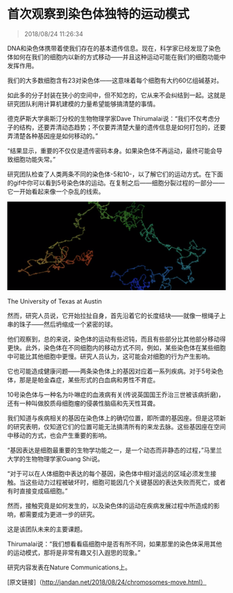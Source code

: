 # 首次观察到染色体独特的运动模式

> 2018/08/24 11:26:34

DNA和染色体携带着使我们存在的基本遗传信息。现在，科学家已经发现了染色体如何在我们的细胞内以新的方式移动——并且这种运动可能在我们的细胞功能中发挥作用。

我们的大多数细胞含有23对染色体——这意味着每个细胞有大约60亿组碱基对。

如此多的分子封装在狭小的空间中，但不知怎的，它从来不会纠结到一起。这就是研究团队利用计算机建模的力量希望能够搞清楚的事情。

德克萨斯大学奥斯汀分校的生物物理学家Dave Thirumalai说：“我们不仅考虑分子的结构，还要弄清动态趋势；不仅要弄清楚大量的遗传信息是如何打包的，还要弄清楚各种基因座是如何移动的。”

“结果显示，重要的不仅仅是遗传密码本身。如果染色体不再运动，最终可能会导致细胞功能失常。”

研究团队检查了人类两条不同的染色体-5和10-，以了解它们的运动方式。在下面的gif中你可以看到5号染色体的运动。在复制之后——细胞分裂过程的一部分——它一开始看起来像一个杂乱的线索。

![20180824-112634-0001](/assets/images/20180824-112634-0001.gif)

The University of Texas at Austin

然而，研究人员说，它开始拉扯自身，首先沿着它的长度结块——就像一根绳子上串的珠子——然后坍缩成一个紧密的球。

他们观察到，总的来说，染色体的运动有些迟钝，而且有些部分比其他部分移动得更快。此外，染色体在不同细胞内的移动方式不同，例如，某些染色体在某些细胞中可能比其他细胞中更慢。研究人员认为，这可能会对细胞的行为产生影响。

它也可能造成健康问题——两条染色体上的基因对应着一系列疾病。对于5号染色体，那是是帕金森症，某些形式的白血病和男性不育症。

10号染色体与一种名为卟啉症的血液病有关(传说英国国王乔治三世被该病折磨)，还有一种叫做胶质母细胞瘤的侵袭性脑癌和先天性耳聋。

我们知道与疾病相关的基因在染色体上的确切位置，即所谓的基因座。但是这项新的研究表明，仅知道它们的位置可能无法搞清所有的来龙去脉。这些基因座在空间中移动的方式，也会产生重要的影响。

“基因表达是细胞最重要的生物学功能之一，是一个动态而非静态的过程，”马里兰大学的生物物理学家Guang Shi说。

“对于可以在人体细胞中表达的每个基因，染色体中相对遥远的区域必须发生接触。当这些动力过程被破坏时，细胞可能因几个关键基因的表达失败而死亡，或者有时直接变成癌细胞。”

然而，接触究竟是如何发生的，以及染色体的运动在疾病发展过程中所造成的影响，都需要成为更进一步的研究。

这是该团队未来的主要课题。

Thirumalai说：“我们想看看癌细胞中是否有所不同，如果那里的染色体采用其他的运动模式，那将是非常有趣又引入遐思的现象。”

研究内容发表在Nature Communications上。

[原文链接]（http://jandan.net/2018/08/24/chromosomes-move.html）
